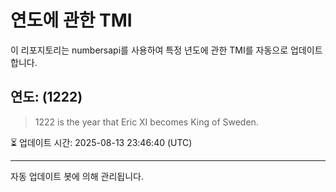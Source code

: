 
# 연도에 관한 TMI

이 리포지토리는 numbersapi를 사용하여 특정 년도에 관한 TMI를 자동으로 업데이트합니다.

## 연도: (1222)
> 1222 is the year that Eric XI becomes King of Sweden.

⏳ 업데이트 시간: 2025-08-13 23:46:40 (UTC)

---
자동 업데이트 봇에 의해 관리됩니다.
